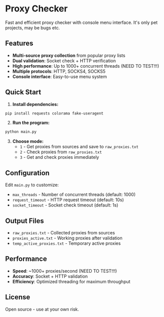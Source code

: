 # Proxy Checker

Fast and efficient proxy checker with console menu interface. It's only pet projects, may be bugs etc.

## Features

- **Multi-source proxy collection** from popular proxy lists
- **Dual validation**: Socket check + HTTP verification
- **High performance**: Up to 1000+ concurrent threads (NEED TO TEST!!!)
- **Multiple protocols**: HTTP, SOCKS4, SOCKS5
- **Console interface**: Easy-to-use menu system

## Quick Start

1. **Install dependencies:**
```bash
pip install requests colorama fake-useragent
```

2. **Run the program:**
```bash
python main.py
```

3. **Choose mode:**
   - `1` - Get proxies from sources and save to `raw_proxies.txt`
   - `2` - Check proxies from `raw_proxies.txt`
   - `3` - Get and check proxies immediately

## Configuration

Edit `main.py` to customize:
- `max_threads` - Number of concurrent threads (default: 1000)
- `request_timeout` - HTTP request timeout (default: 10s)
- `socket_timeout` - Socket check timeout (default: 1s)

## Output Files

- `raw_proxies.txt` - Collected proxies from sources
- `proxies_active.txt` - Working proxies after validation
- `temp_active_proxies.txt` - Temporary active proxies

## Performance

- **Speed**: ~1000+ proxies/second (NEED TO TEST!!!)
- **Accuracy**: Socket + HTTP validation
- **Efficiency**: Optimized threading for maximum throughput

## License

Open source - use at your own risk. 
